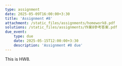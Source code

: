 ```yaml
---
type: assignment
date: 2025-05-09T16:00:00+3:30
title: 'Assignment #8'
attachment: /static_files/assignments/homework8.pdf
solutions: /static_files/assignments/作業8參考答案.pdf
due_event: 
    type: due
    date: 2025-05-15T12:00:00+3:30
    description: 'Assignment #8 due'
---
```

This is HW8.


